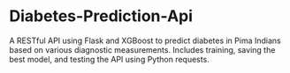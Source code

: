 # Diabetes-Prediction-Api
A RESTful API using Flask and XGBoost to predict diabetes in Pima Indians based on various diagnostic measurements. Includes training, saving the best model, and testing the API using Python requests.
